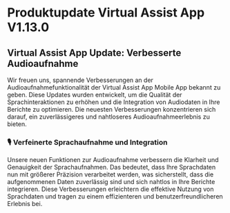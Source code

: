 # Produktupdate Virtual Assist App V1.13.0

## Virtual Assist App Update: Verbesserte Audioaufnahme

Wir freuen uns, spannende Verbesserungen an der Audioaufnahmefunktionalität der Virtual Assist App Mobile App bekannt zu geben. Diese Updates wurden entwickelt, um die Qualität der Sprachinteraktionen zu erhöhen und die Integration von Audiodaten in Ihre Berichte zu optimieren. Die neuesten Verbesserungen konzentrieren sich darauf, ein zuverlässigeres und nahtloseres Audioaufnahmeerlebnis zu bieten.

### 🎙️ **Verfeinerte Sprachaufnahme und Integration**

Unsere neuen Funktionen zur Audioaufnahme verbessern die Klarheit und Genauigkeit der Sprachaufnahmen. Das bedeutet, dass Ihre Sprachdaten nun mit größerer Präzision verarbeitet werden, was sicherstellt, dass die aufgenommenen Daten zuverlässig sind und sich nahtlos in Ihre Berichte integrieren. Diese Verbesserungen erleichtern die effektive Nutzung von Sprachdaten und tragen zu einem effizienteren und benutzerfreundlicheren Erlebnis bei.
